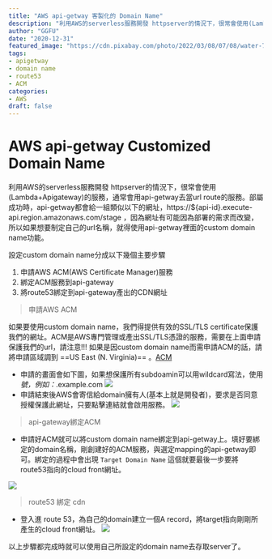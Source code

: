 ```yaml
---
title: "AWS api-getway 客製化的 Domain Name"
description: "利用AWS的serverless服務開發 httpserver的情況下，很常會使用(Lambda+Apigateway)的服務，通常會用api-getway去當url route的服務"
author: "GGFU"
date: "2020-12-31"
featured_image: "https://cdn.pixabay.com/photo/2022/03/08/07/08/water-7055153_960_720.jpg"
tags: 
- apigetway
- domain name
- route53
- ACM
categories:
- AWS
draft: false
---
```


# AWS api-getway Customized Domain Name

利用AWS的serverless服務開發 httpserver的情況下，很常會使用(Lambda+Apigateway)的服務，通常會用api-getway去當url route的服務。部屬成功時，api-getway都會給一組類似以下的網址，https://${api-id}.execute-api.region.amazonaws.com/stage ，因為網址有可能因為部署的需求而改變，所以如果想要制定自己的url名稱，就得使用api-getway裡面的custom domain name功能。

設定custom domain name分成以下幾個主要步驟
1. 申請AWS ACM(AWS Certificate Manager)服務
2. 綁定ACM服務到api-gateway
3. 將route53綁定到api-gateway產出的CDN網址

> 申請AWS ACM

如果要使用custom domain name，我們得提供有效的SSL/TLS certificate保護我們的網址。ACM是AWS專門管理或產出SSL/TLS憑證的服務，需要在上面申請保護我們的url，請注意!!! 如果是因custom domain name而需申請ACM的話，請將申請區域調到 ==US East (N. Virginia)==
。[ACM](http://docs.aws.amazon.com/acm/latest/userguide/)
- 申請的畫面會如下圖，如果想保護所有subdoamin可以用wildcard寫法，使用*號，例如：*.example.com
![](https://i.imgur.com/Kn8PBj3.png)
- 申請結束後AWS會寄信給domain擁有人(基本上就是開發者)，要求是否同意授權保護此網址，只要點擊連結就會啟用服務。
![](https://i.imgur.com/cCFELkO.png)

> api-gateway綁定ACM
- 申請好ACM就可以將custom domain name綁定到api-getway上。填好要綁定的domain名稱，剛創建好的ACM服務，與選定mapping的api-getway即可。綁定的過程中會出現 `Target Domain Name` 這個就要最後一步要將route53指向的cloud front網址。

![](https://i.imgur.com/J7pznKF.png)

> route53 綁定 cdn
- 登入進 route 53，為自己的domain建立一個A record，將target指向剛剛所產生的cloud front網址。
![](https://i.imgur.com/YbfKlFP.png)

以上步驟都完成時就可以使用自己所設定的domain name去存取server了。

